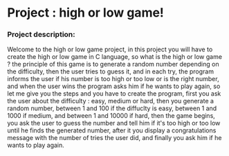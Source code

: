 # Project : high or low game!

### Project description:
Welcome to the high or low game project, in this project you will have to create the high or low game in C language, so what is the high or low game ? the principle of this game is to generate a random number depending on the difficulty, then the user tries to guess it, and in each try, the program informs the user if his number is too high or too low or is the right number, and when the user wins the program asks him if he wants to play again, so let me give you the steps and you have to create the program, first you ask the user about the difficulty : easy, medium or hard, then you generate a random number, between 1 and 100 if the diffuclty is easy, between 1 and 1000 if medium, and between 1 and 10000 if hard, then the game begins, you ask the user to guess the number and tell him if it's too high or too low until he finds the generated number, after it you display a congratulations message with the number of tries the user did, and finally you ask him if he wants to play again.